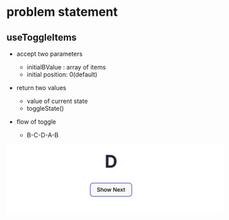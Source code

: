 # problem statement

## useToggleItems

- accept two parameters

  - initialBValue : array of items
  - initial position: 0(default)

- return two values

  - value of current state
  - toggleState()

- flow of toggle
  - B-C-D-A-B

![alt text](image.png)
